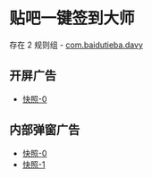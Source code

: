 # 贴吧一键签到大师

存在 2 规则组 - [com.baidutieba.davy](/src/apps/com.baidutieba.davy.ts)

## 开屏广告

- [快照-0](https://i.gkd.li/import/import/12504282)

## 内部弹窗广告

- [快照-0](https://i.gkd.li/import/import/12504289)
- [快照-1](https://i.gkd.li/import/import/12504291)
